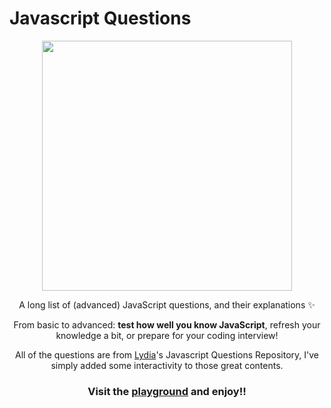 # Javascript Questions

<div align="center">

<img width="400" src="https://repository-images.githubusercontent.com/191529732/60b55880-bd67-11ea-9b27-34ffd8496e21">

A long list of (advanced) JavaScript questions, and their explanations
✨

From basic to advanced: **test how well you know JavaScript**, refresh your knowledge a bit, or prepare for your coding interview!

All of the questions are from [Lydia](https://github.com/lydiahallie)'s Javascript Questions Repository, I've simply added some interactivity to those great contents.





### Visit the [playground](https://jsquestions.vercel.app/questions) and enjoy!!

</div>
